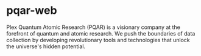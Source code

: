 # pqar-web
Plex Quantum Atomic Research (PQAR) is a visionary company at the forefront of quantum and atomic research. We push the boundaries of data collection by developing revolutionary tools and technologies that unlock the universe's hidden potential.

